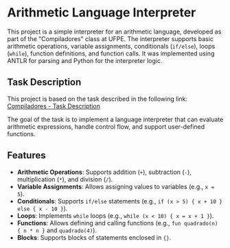# Arithmetic Language Interpreter

This project is a simple interpreter for an arithmetic language, developed as part of the "Compiladores" class at UFPE. The interpreter supports basic arithmetic operations, variable assignments, conditionals (`if/else`), loops (`while`), function definitions, and function calls. It was implemented using ANTLR for parsing and Python for the interpreter logic.

## Task Description

This project is based on the task described in the following link:  
[Compiladores - Task Description](https://if688.github.io/2025-03-18.html)

The goal of the task is to implement a language interpreter that can evaluate arithmetic expressions, handle control flow, and support user-defined functions.

## Features

- **Arithmetic Operations**: Supports addition (`+`), subtraction (`-`), multiplication (`*`), and division (`/`).
- **Variable Assignments**: Allows assigning values to variables (e.g., `x = 5`).
- **Conditionals**: Supports `if/else` statements (e.g., `if (x > 5) { x + 10 } else { x - 10 }`).
- **Loops**: Implements `while` loops (e.g., `while (x < 10) { x = x + 1 }`).
- **Functions**: Allows defining and calling functions (e.g., `fun quadrado(n) { n * n }` and `quadrado(4)`).
- **Blocks**: Supports blocks of statements enclosed in `{}`.